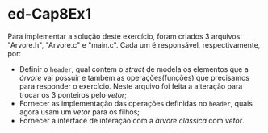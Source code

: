 # ed-Cap8Ex1

Para implementar a solução deste exercício, foram criados 3 arquivos: "Arvore.h", "Arvore.c" e "main.c". Cada um é responsável, respectivamente, por:

* Definir o `header`, qual contem o _struct_ de modela os elementos que a _árvore_ vai possuir e também as operações(funções) que precisamos para responder o exercício. Neste arquivo foi feita a alteração para trocar os 3 ponteiros pelo _vetor_;
* Fornecer as implementação das operações definidas no `header`, quais agora usam um _vetor_ para os filhos;
* Fornecer a interface de interação com a _árvore clássica_ com _vetor_.
